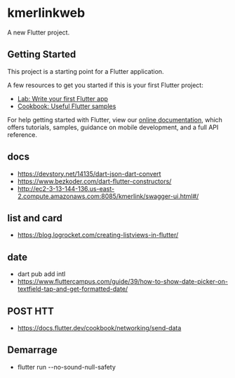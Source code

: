 # kmerlinkweb

A new Flutter project.

## Getting Started

This project is a starting point for a Flutter application.

A few resources to get you started if this is your first Flutter project:

- [Lab: Write your first Flutter app](https://flutter.dev/docs/get-started/codelab)
- [Cookbook: Useful Flutter samples](https://flutter.dev/docs/cookbook)

For help getting started with Flutter, view our
[online documentation](https://flutter.dev/docs), which offers tutorials,
samples, guidance on mobile development, and a full API reference.

## docs
- https://devstory.net/14135/dart-json-dart-convert
- https://www.bezkoder.com/dart-flutter-constructors/
- http://ec2-3-13-144-136.us-east-2.compute.amazonaws.com:8085/kmerlink/swagger-ui.html#/
## list and card
- https://blog.logrocket.com/creating-listviews-in-flutter/

## date
- dart pub add intl
- https://www.fluttercampus.com/guide/39/how-to-show-date-picker-on-textfield-tap-and-get-formatted-date/

## POST HTT
- https://docs.flutter.dev/cookbook/networking/send-data

## Demarrage
- flutter run --no-sound-null-safety
